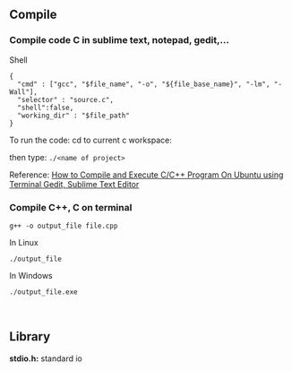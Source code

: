 ## Compile

### Compile code C in sublime text, notepad, gedit,...

Shell

```shell
{
  "cmd" : ["gcc", "$file_name", "-o", "${file_base_name}", "-lm", "-Wall"],
  "selector" : "source.c",
  "shell":false,
  "working_dir" : "$file_path"
}
```

To run the code: cd to current c workspace:

then type: ``./<name of project>``

Reference: [How to Compile and Execute C/C++ Program On Ubuntu using Terminal Gedit, Sublime Text Editor](https://www.youtube.com/watch?v=QU8arxnpfhA)

### Compile C++, C on terminal

```shell
g++ -o output_file file.cpp
```

In Linux

```
./output_file
```

In Windows

```
./output_file.exe
```
  
## Library

**stdio.h:** standard io
